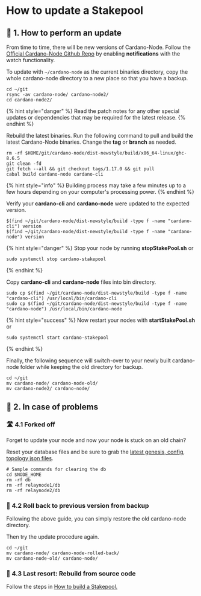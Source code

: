 # How to update a Stakepool

## 📡 1. How to perform an update

From time to time, there will be new versions of Cardano-Node. Follow the [Official Cardano-Node Github Repo](https://github.com/input-output-hk/cardano-node) by enabling **notifications** with the watch functionality.

To update with `~/cardano-node` as the current binaries directory, copy the whole cardano-node directory to a new place so that you have a backup.

```text
cd ~/git
rsync -av cardano-node/ cardano-node2/
cd cardano-node2/
```

{% hint style="danger" %}
Read the patch notes for any other special updates or dependencies that may be required for the latest release.
{% endhint %}

Rebuild the latest binaries. Run the following command to pull and build the latest Cardano-Node binaries. Change the **tag** or **branch** as needed.

```text
rm -rf $HOME/git/cardano-node/dist-newstyle/build/x86_64-linux/ghc-8.6.5
git clean -fd
git fetch --all && git checkout tags/1.17.0 && git pull
cabal build cardano-node cardano-cli
```

{% hint style="info" %}
Building process may take a few minutes up to a few hours depending on your computer's processing power.
{% endhint %}

Verify your **cardano-cli** and **cardano-node** were updated to the expected version.

```text
$(find ~/git/cardano-node/dist-newstyle/build -type f -name "cardano-cli") version
$(find ~/git/cardano-node/dist-newstyle/build -type f -name "cardano-node") version
```

{% hint style="danger" %}
Stop your node by running **stopStakePool.sh** or 

```text
sudo systemctl stop cardano-stakepool
```
{% endhint %}

Copy **cardano-cli** and **cardano-node** files into bin directory.

```text
sudo cp $(find ~/git/cardano-node/dist-newstyle/build -type f -name "cardano-cli") /usr/local/bin/cardano-cli
sudo cp $(find ~/git/cardano-node/dist-newstyle/build -type f -name "cardano-node") /usr/local/bin/cardano-node
```

{% hint style="success" %}
Now restart your nodes with **startStakePool.sh** or

```text
sudo systemctl start cardano-stakepool
```
{% endhint %}

Finally, the following sequence will switch-over to your newly built cardano-node folder while keeping the old directory for backup.

```text
cd ~/git
mv cardano-node/ cardano-node-old/
mv cardano-node2/ cardano-node/
```

## 🤯 2. In case of problems

### 🛣 4.1 Forked off

Forget to update your node and now your node is stuck on an old chain?

Reset your database files and be sure to grab the [latest genesis, config, topology json files](https://hydra.iohk.io/job/Cardano/cardano-node/cardano-deployment/latest-finished/download/1/index.html).

```text
# Sample commands for clearing the db
cd $NODE_HOME
rm -rf db
rm -rf relaynode1/db
rm -rf relaynode2/db
```

### 📂 4.2 Roll back to previous version from backup

Following the above guide, you can simply restore the old cardano-node directory.

Then try the update procedure again.

```text
cd ~/git
mv cardano-node/ cardano-node-rolled-back/
mv cardano-node-old/ cardano-node/
```

### 🤖 4.3 Last resort: Rebuild from source code

Follow the steps in [How to build a Stakepool.](./)

